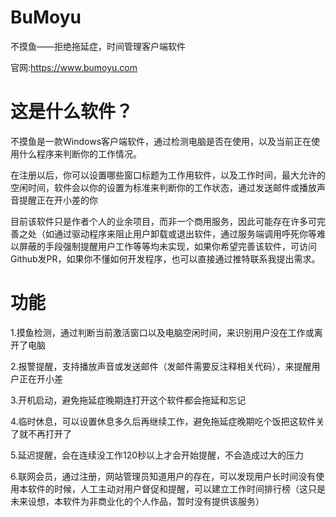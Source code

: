 # BuMoyu
不摸鱼——拒绝拖延症，时间管理客户端软件

官网:https://www.bumoyu.com


这是什么软件？
====
不摸鱼是一款Windows客户端软件，通过检测电脑是否在使用，以及当前正在使用什么程序来判断你的工作情况。

在注册以后，你可以设置哪些窗口标题为工作用软件，以及工作时间，最大允许的空闲时间，软件会以你的设置为标准来判断你的工作状态，通过发送邮件或播放声音提醒正在开小差的你

目前该软件只是作者个人的业余项目，而非一个商用服务，因此可能存在许多可完善之处（如通过驱动程序来阻止用户卸载或退出软件，通过服务端调用呼死你等难以屏蔽的手段强制提醒用户工作等等均未实现，如果你希望完善该软件，可访问Github发PR，如果你不懂如何开发程序，也可以直接通过推特联系我提出需求。

功能
====

1.摸鱼检测，通过判断当前激活窗口以及电脑空闲时间，来识别用户没在工作或离开了电脑

2.报警提醒，支持播放声音或发送邮件（发邮件需要反注释相关代码），来提醒用户正在开小差

3.开机启动，避免拖延症晚期连打开这个软件都会拖延和忘记

4.临时休息，可以设置休息多久后再继续工作，避免拖延症晚期吃个饭把这软件关了就不再打开了

5.延迟提醒，会在连续没工作120秒以上才会开始提醒，不会造成过大的压力

6.联网会员，通过注册，网站管理员知道用户的存在，可以发现用户长时间没有使用本软件的时候，人工主动对用户督促和提醒，可以建立工作时间排行榜（这只是未来设想，本软件为非商业化的个人作品，暂时没有提供该服务）
